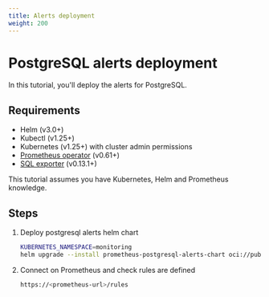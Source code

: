 ```yaml
---
title: Alerts deployment
weight: 200
---
```


# PostgreSQL alerts deployment

In this tutorial, you'll deploy the alerts for PostgreSQL.

## Requirements

- Helm (v3.0+)
- Kubectl (v1.25+)
- Kubernetes (v1.25+) with cluster admin permissions
- [Prometheus operator](https://github.com/prometheus-operator/prometheus-operator) (v0.61+)
- [SQL exporter](https://github.com/burningalchemist/sql_exporter) (v0.13.1+)

This tutorial assumes you have Kubernetes, Helm and Prometheus knowledge.

## Steps

1. Deploy postgresql alerts helm chart

    ```bash
    KUBERNETES_NAMESPACE=monitoring
    helm upgrade --install prometheus-postgresql-alerts-chart oci://public.ecr.aws/qonto/prometheus-postgresql-alerts-chart:{{% current_version %}} --namespace ${KUBERNETES_NAMESPACE}
    ```

1. Connect on Prometheus and check rules are defined

    ```bash
    https://<prometheus-url>/rules
    ```
